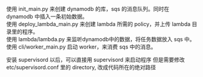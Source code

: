 使用 init_main.py 来创建 dynamodb 的库，sqs 的消息队列。同时在 dynamodb 中插入一条初始数据。    
使用 deploy_lambda_main.py 来创建 lambda 所需的 policy，并上传 lambda 目录里的程序。  
使用 lambda/lambda.py 来监听dynamodb中的数据，将任务数据放入 sqs 中。
使用 cli/worker_main.py 启动 worker，来消费 sqs 中的消息。

安装 supervisord 以后，可以直接用 supervisord 来启动程序
但是需要修改 etc/supervisord.conf 里的 directory, 改成代码所在的绝对路径

